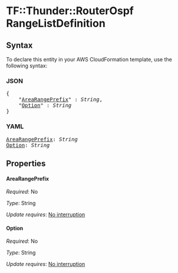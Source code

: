 # TF::Thunder::RouterOspf RangeListDefinition

## Syntax

To declare this entity in your AWS CloudFormation template, use the following syntax:

### JSON

<pre>
{
    "<a href="#arearangeprefix" title="AreaRangePrefix">AreaRangePrefix</a>" : <i>String</i>,
    "<a href="#option" title="Option">Option</a>" : <i>String</i>
}
</pre>

### YAML

<pre>
<a href="#arearangeprefix" title="AreaRangePrefix">AreaRangePrefix</a>: <i>String</i>
<a href="#option" title="Option">Option</a>: <i>String</i>
</pre>

## Properties

#### AreaRangePrefix

_Required_: No

_Type_: String

_Update requires_: [No interruption](https://docs.aws.amazon.com/AWSCloudFormation/latest/UserGuide/using-cfn-updating-stacks-update-behaviors.html#update-no-interrupt)

#### Option

_Required_: No

_Type_: String

_Update requires_: [No interruption](https://docs.aws.amazon.com/AWSCloudFormation/latest/UserGuide/using-cfn-updating-stacks-update-behaviors.html#update-no-interrupt)

